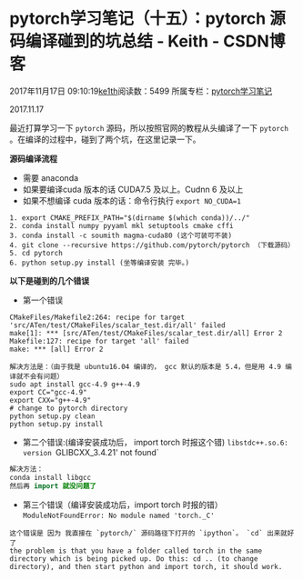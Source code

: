# pytorch学习笔记（十五）：pytorch 源码编译碰到的坑总结 - Keith - CSDN博客





2017年11月17日 09:10:19[ke1th](https://me.csdn.net/u012436149)阅读数：5499
所属专栏：[pytorch学习笔记](https://blog.csdn.net/column/details/15023.html)









2017.11.17

最近打算学习一下 `pytorch` 源码，所以按照官网的教程从头编译了一下 `pytorch` 。在编译的过程中，碰到了两个坑，在这里记录一下。

**源码编译流程**
- 需要 anaconda
- 如果要编译cuda 版本的话 CUDA7.5 及以上。Cudnn 6 及以上
- 如果不想编译 cuda 版本的话：命令行执行 `export NO_CUDA=1`

```
1. export CMAKE_PREFIX_PATH="$(dirname $(which conda))/../"
2. conda install numpy pyyaml mkl setuptools cmake cffi
3. conda install -c soumith magma-cuda80 (这个可装可不装)
4. git clone --recursive https://github.com/pytorch/pytorch （下载源码）
5. cd pytorch
6. python setup.py install (坐等编译安装 完毕。)
```

**以下是碰到的几个错误**
- 第一个错误

```
CMakeFiles/Makefile2:264: recipe for target 'src/ATen/test/CMakeFiles/scalar_test.dir/all' failed
make[1]: *** [src/ATen/test/CMakeFiles/scalar_test.dir/all] Error 2
Makefile:127: recipe for target 'all' failed
make: *** [all] Error 2
```

```
解决方法是：（由于我是 ubuntu16.04 编译的， gcc 默认的版本是 5.4，但是用 4.9 编译就不会有问题）
sudo apt install gcc-4.9 g++-4.9
export CC="gcc-4.9"
export CXX="g++-4.9"
# change to pytorch directory
python setup.py clean
python setup.py install
```
- 第二个错误:(编译安装成功后， import torch 时报这个错)
`libstdc++.so.6: version `GLIBCXX_3.4.21' not found`
```java
解决方法：
conda install libgcc 
然后再 import 就没问题了
```
- 第三个错误（编译安装成功后，import torch 时报的错）
`ModuleNotFoundError: No module named 'torch._C'`
```
这个错误是 因为 我直接在 `pytorch/` 源码路径下打开的 `ipython`。 `cd` 出来就好了
the problem is that you have a folder called torch in the same directory which is being picked up. Do this: cd .. (to change directory), and then start python and import torch, it should work.
```



